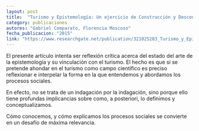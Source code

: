 ```yaml
---
layout: post
title:  "Turismo y Epistemología: Un ejercicio de Construcción y Desconstrucción"
category: publicaciones
autores: "Gabriel Comparato, Florencia Moscoso"
fecha_publicacion: "2015"
link: "https://www.researchgate.net/publication/321025283_Turismo_y_Epistemologia_Un_ejercicio_de_Construccion_y_Desconstruccion"
---
```


El presente artículo intenta ser reflexión crítica acerca del
estado del arte de la epistemología y su vinculación con el turismo.
El hecho es que si se pretende ahondar en el turismo como campo científico
es preciso reflexionar e interpelar la forma en la que
entendemos y abordamos los procesos sociales.

En efecto, no se trata de un indagación por la indagación,
sino porque ello tiene profundas implicancias sobre como, a posteriori,
lo definimos y conceptualizamos.

Cómo conocemos, y cómo explicamos los procesos sociales
se convierte en un desafío de máxima relevancia.
